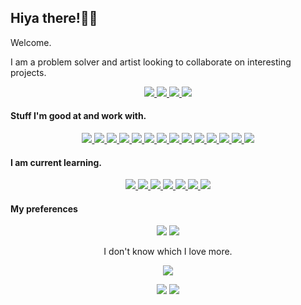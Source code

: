 ## Hiya there!✌🏻 

Welcome.

I am a problem solver and artist looking to collaborate on interesting projects.

<div align='center'>
  <a href='https://ramprakash.blog' target='_blank' rel='noopener' rel='noreferrer'>
    <img src='https://img.shields.io/static/v1?label=Website&message=ramprakash.blog&color=blue&style=for-the-badge&logo=Chrome%20browser' />
  </a>
  <a href='https://linkedin.com/ramprakash' target='_blank' rel='noopener' rel='noreferrer'>
    <img src='https://img.shields.io/static/v1?label=LinkedIn&message=ramprakash&color=blue&style=for-the-badge&logo=linkedin' />
  </a>
  <a href='https://hackerrank.com/thedoodler' target='_blank' rel='noopener' rel='noreferrer'>
    <img src='https://img.shields.io/static/v1?label=Hackerrank&message=thedoodler&color=green&style=for-the-badge&logo=hackerrank' />
  </a>
  <a href='https://instagram.com/ram._.prakash' target='_blank' rel='noopener' rel='noreferrer'>
    <img src='https://img.shields.io/static/v1?label=Instagram&message=thedoodler&color=ff69b4&style=for-the-badge&logo=instagram' />
  </a>

</div>

#### Stuff I'm good at and work with.
<div align='center'>
  <a href='https://www.python.org/' target='_blank' rel='noopener' rel='noreferrer'>
    <img src='https://img.shields.io/static/v1?label=&message=python&style=for-the-badge&logo=python&logoColor=white&color=3776ab' />
  </a>
  <a href='https://git-scm.com' target='_blank' rel='noopener' rel='noreferrer'>
    <ima src='https://img.shields.io/static/v1?label=&message=git&style=for-the-badge&logo=git&logoColor=white&color=f05032' />
  </a>
  <a href='https://isocpp.org/' target='_blank' rel='noopener' rel='noreferrer'>
    <img src='https://img.shields.io/static/v1?label=&message=C%2B%2B&style=for-the-badge&logo=c%2B%2B&color=00599c' />
  </a>
  <a href='https://www.gnu.org/software/bash/' target='_blank' rel='noopener' rel='noreferrer'>
    <img src='https://img.shields.io/static/v1?label=&message=%23%21%2Fbin%2Fbash&logoColor=white&color=grey&style=for-the-badge&logo=gnu-bash&color=4eaa25' />
  </a>
  <a href='https://developer.mozilla.org/en-US/docs/Web/JavaScript' target='_blank' rel='noopener' rel='noreferrer'>
    <img src='https://img.shields.io/static/v1?label=&message=javascript&style=for-the-badge&logo=javascript&logoColor=f7df1e&color=grey' />
  </a>
  <a href='https://www.djangoproject.com/' target='_blank' rel='noopener' rel='noreferrer'>
    <img src='https://img.shields.io/static/v1?label=&message=Django&style=for-the-badge&logo=django&color=darkgreen&logoColor=white' />
  </a>
  <a href='https://aws.com/' target='_blank' rel='noopener' rel='noreferrer'>
    <img src='https://img.shields.io/static/v1?label=&message=aws&style=for-the-badge&logo=aws&color=lightorange' />
  </a>
  <a href='https://docs.microsoft.com/en-us/dotnet/csharp/' target='_blank' rel='noopener' rel='noreferrer'>
    <img src='https://img.shields.io/static/v1?label=&message=C%20Sharp&style=for-the-badge&logo=c-sharp&color=239120' />
  </a>
  <a href='https://getbootstrap.com/' target='_blank' rel='noopener' rel='noreferrer'>
    <img src='https://img.shields.io/static/v1?label=&message=Bootstrap&color=563d7c&style=for-the-badge&logo=bootstrap' />
  </a>
  <a href='https://wordpress.org/' target='_blank' rel='noopener' rel='noreferrer'>
    <img src='https://img.shields.io/static/v1?label=&message=WordPress&style=for-the-badge&logo=wordpress&color=21759b' />
  </a>
  <a href='https://apache.org/' target='_blank' rel='noopener' rel='noreferrer'>
    <img src='https://img.shields.io/static/v1?label=&message=Apache&style=for-the-badge&logo=apache&color=c71a36' />
  </a>
  <a href='https://www.postman.com/' target='_blank' rel='noopener' rel='noreferrer'>
    <img src='https://img.shields.io/static/v1?label=&message=postman&style=for-the-badge&logo=postman&color=orange&logoColor=white' />
  </a>
  <a href='https://www.nginx.com/' target='_blank' rel='noopener' rel='noreferrer'>
    <img src='https://img.shields.io/static/v1?label=&message=Nginx&style=for-the-badge&logo=nginx&color=269539&logoColor=white' />
  </a>
  <a href='https://www.blender.org/' target='_blank' rel='noopener' rel='noreferrer'>
    <img src='https://img.shields.io/static/v1?label=&message=Blender&style=for-the-badge&logo=blender&color=f5792a&logoColor=white' />
  </a>
  <a href='https://www.krita.org/' target='_blank' rel='noopener' rel='noreferrer'>
    <img src='https://img.shields.io/static/v1?label=&message=krita&style=for-the-badge&logo=krita&color=fb89c8&logoColor=white' />
  </a>
</div>

#### I am current learning.

<div align='center'>
  
  <a href='https://openjdk.java.net/' target='_blank' rel='noopener' rel='noreferrer'>
    <img src='https://img.shields.io/static/v1?label=&message=Java&style=for-the-badge&logo=java&color=007396&logoColor=white' />
  </a>
  <a href='https://nodejs.org/' target='_blank' rel='noopener' rel='noreferrer'>
    <img src='https://img.shields.io/static/v1?label=&message=Node.js&color=339933&style=for-the-badge&logo=nodejs' />
  </a>
  <a href='https://www.docker.com/' target='_blank' rel='noopener' rel='noreferrer'>
    <img src='https://img.shields.io/static/v1?label=&message=Docker&style=for-the-badge&logo=docker&color=2496ed&logoColor=white' />
  </a>
  <a href='https://reactjs.org/' target='_blank' rel='noopener' rel='noreferrer'>
    <img src='https://img.shields.io/static/v1?label=&message=React.js&style=for-the-badge&logo=react&color=61dafb&logoColor=black' />
  </a>
  <a href='https://godotengine.org/' target='_blank' rel='noopener' rel='noreferrer'>
    <img src='https://img.shields.io/static/v1?label=&message=Godot%20Engine&style=for-the-badge&logo=godot-engine&color=478cbf&logoColor=white' />
  </a>
  <a href='https://cmake.org/' target='_blank' rel='noopener' rel='noreferrer'>
    <img src='https://img.shields.io/static/v1?label=&message=CMake&style=for-the-badge&logo=cmake&color=064f8c' />
  </a>
  <img src='https://img.shields.io/static/v1?label=&message=cryptography&style=for-the-badge&logo=hashing&color=green' />
</div>

#### My preferences
<div align='center'>

  <img src='https://img.shields.io/static/v1?label=OS&message=Linux&color=blue&style=for-the-badge&logo=linux' />
  <img src='https://img.shields.io/static/v1?label=Distro&message=Ubuntu&color=blue&style=for-the-badge&logo=ubuntu' />
  <p>I don't know which I love more.</p>
  <img src='https://img.shields.io/static/v1?label=OS&message=MacOS&color=blue&style=for-the-badge&logo=apple' />
  <p></p>
  <img src='https://img.shields.io/static/v1?label=Editor&message=Vim&color=blue&style=for-the-badge&logo=vim' />
  <img src='https://img.shields.io/static/v1?label=Language&message=Python&color=blue&style=for-the-badge&logo=python' />
  
</div>
